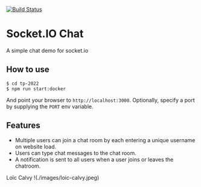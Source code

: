 [![Build Status](https://travis-ci.org/webschoolfactory/tp-2022.svg?branch=master)](https://travis-ci.org/webschoolfactory/tp-2022)
# Socket.IO Chat

A simple chat demo for socket.io

## How to use

```
$ cd tp-2022
$ npm run start:docker
```

And point your browser to `http://localhost:3000`. Optionally, specify
a port by supplying the `PORT` env variable.

## Features

- Multiple users can join a chat room by each entering a unique username
on website load.
- Users can type chat messages to the chat room.
- A notification is sent to all users when a user joins or leaves
the chatroom.

Loïc Calvy
!(./images/loic-calvy.jpeg)
